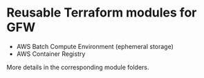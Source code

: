 # Reusable Terraform modules for GFW

- AWS Batch Compute Environment (ephemeral storage)
- AWS Container Registry

More details in the corresponding module folders.
